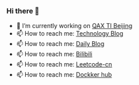 ### Hi there 👋
- 🔭 I’m currently working on [QAX TI Beijing](https://ti.qianxin.com)
- 📫 How to reach me: [Technology Blog](https://happycode.fun) 
- 📫 How to reach me: [Daily Blog](https://myc.ink) 
- 📫 How to reach me: [Bilibili](https://space.bilibili.com/6193252) 
- 📫 How to reach me: [Leetcode-cn](https://leetcode-cn.com/u/flushdb) 
- 📫 How to reach me: [Dockker hub](https://hub.docker.com/u/miaoyc)
